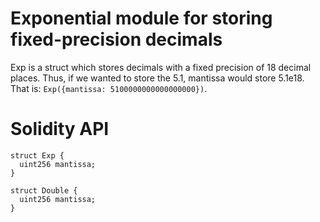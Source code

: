 # Exponential module for storing fixed-precision decimals

Exp is a struct which stores decimals with a fixed precision of 18 decimal places.
Thus, if we wanted to store the 5.1, mantissa would store 5.1e18. That is:
`Exp({mantissa: 5100000000000000000})`.

# Solidity API

```solidity
struct Exp {
  uint256 mantissa;
}

```

```solidity
struct Double {
  uint256 mantissa;
}

```

